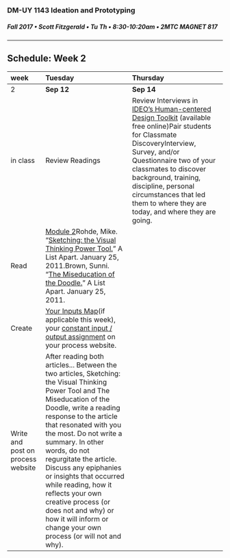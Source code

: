 ### DM-UY 1143 Ideation and Prototyping

##### Fall 2017 • Scott Fitzgerald • Tu Th • 8:30-10:20am • 2MTC MAGNET 817

---

## Schedule: Week 2

| week | Tuesday  | Thursday  |
| :--- | :--- | :--- |
| 2 | **Sep 12** | **Sep 14** |
| in class | Review Readings | Review Interviews in [IDEO’s Human-centered Design Toolkit](http://www.designkit.org/resources/1) \(available free online\)Pair students for Classmate DiscoveryInterview, Survey, and/or Questionnaire two of your classmates to discover background, training, discipline, personal circumstances that led them to where they are today, and where they are going. |
| Read | [Module 2](http://teaching.polishedsolid.com/ip/mod2/content/index.html)Rohde, Mike. “[Sketching: the Visual Thinking Power Tool.](http://www.alistapart.com/articles/sketching-the-visual-thinking-power-tool/)” A List Apart. January 25, 2011.Brown, Sunni. “[The Miseducation of the Doodle.](http://www.alistapart.com/articles/the-miseducation-of-the-doodle/)” A List Apart. January 25, 2011. |  |
| Create | [Your Inputs Map](https://github.com/deangela/DM1143-Ideation-and-Prototyping-FA17-Duff/blob/master/input_map.md)\(if applicable this week\), your [constant input / output assignment](https://github.com/deangela/DM1143-Ideation-and-Prototyping-FA17-Duff/blob/master) on your process website. |  |
| Write and post on process website | After reading both articles... Between the two articles, Sketching: the Visual Thinking Power Tool and The Miseducation of the Doodle, write a reading response to the article that resonated with you the most. Do not write a summary. In other words, do not regurgitate the article. Discuss any epiphanies or insights that occurred while reading, how it reflects your own creative process \(or does not and why\) or how it will inform or change your own process \(or will not and why\). |  |



